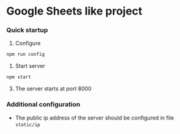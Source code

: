 # Google Sheets like project

### Quick startup
1. Configure
```bash
npm run config
```
1. Start server
```bash
npm start
```
3. The server starts at port 8000


### Additional configuration
* The public ip address of the server should be configured in file `static/ip`
